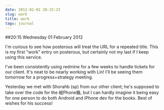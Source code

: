 ```yaml
---
date: 2012-02-01 20:15:23
slug: work
title: work
tags: journal
---
```


##20:15 Wednesday 01 February 2012

I'm curious to see how posterous will treat the URL for a repeated title.  This is my first "work" entry on posterous, but certainly not my last if I keep using this service.

 

I've been consistently using redmine for a few weeks to handle tickets for our client.  It's neat to be nearly working with Lin!  I'll be seeing them tomorrow for a progress+strategy meeting.

 

Yesterday we met with Shorahb (sp) from our other client; he's supposed to take over the code for the 絵Phone箱, but I can hardly imagine it being easy for one person to do both Android and iPhone dev for the books.  Best of wishes for his success!

 
